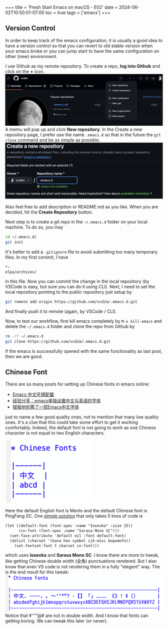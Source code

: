 +++
title = 'Fresh Start Emacs on macOS - E02'
date = 2024-06-02T10:50:01-07:00
toc = true
tags = ['emacs']
+++

## Version Control

In order to keep track of the emacs configuration, it is usually a good idea to have a version control so that you can revert to old stable version when your emacs broke or you can jump start to have the same configuration on other (new) environment.

I use Github as my remote repository. To create a repo, **log into Github** and click on the **+** icon.
![Create Github Repo](create-github-repo.png)
A memu will pop up and click **New repository**. In the Create a new repository page, I prefer use the name `.emacs.d` so that in the future the `git clone` command and be as simple as possible.
![Create New Repo](create-new-repo.png)

Also feel free to add description or README.md as you like. When you are decided, hit the **Create Repository** button.

Next step is to create a git repo in the `~/.emacs.d` folder on your local machine. To do so, you may

```sh
cd ~/.emacs.d/
git init
```

It's better to add a `.gitignore` file to avoid submitting too many temporary files. In my first commit, I have

```git
*~
elpa/archives/
```

in this file. Now you can commit the change in the local repository (by VSCode is easy, but sure you can do it using CLI). Next, I need to set the local repository pointing to the public repository just setup by

```sh
git remote add origin https://github.com/vcdim/.emacs.d.git
```

And finally push it to remote (again, by VSCode / CLI).

Now, to test our workflow, first kill emacs completely by `M-x kill-emacs` and delete the `~/.emacs.d` folder and clone the repo from Github by

```sh
rm -rf ~/.emacs.d
git clone https://github.com/vcdim/.emacs.d.git
```

If the emacs is successfully opened with the same functionality as last post, then we are good.

## Chinese Font

There are so many posts for setting up Chinese fonts in emacs online:

- [Emacs 中文环境配置](https://blindwith.science/2019/07/443.html/)
- [经验分享：emacs单独设置中文与英语的字体](https://emacs-china.org/t/emacs/15676/2)
- [狠狠地折腾了一把Emacs中文字体](https://baohaojun.github.io/perfect-emacs-chinese-font.html)

just to name a few good quality ones, not to mention that many low quality ones. It's a clue that this could take some effort to get it working comfortably. Indeed, the default font is not going to work as one Chinese character is not equal to two English characters.

![Table Chinese Font Before](table-chinese-font-before.png)

Here the default English font is Menlo and the default Chinese font is PingFang SC. One [simple solution](https://q3yi.me/post/5_set_different_font_family_for_sc_in_emacs/) that only takes 5 lines of code is

```elisp
(let ((default-font (font-spec :name "Iosevka" :size 15))
      (cn-font (font-spec :name "Sarasa Mono SC")))
  (set-face-attribute 'default nil :font default-font)
  (dolist (charset '(kana han symbol cjk-misc bopomofo))
    (set-fontset-font t charset cn-font)))
```

which uses **Iosevka** and **Sarasa Mono SC**. I know there are more to tweak, like getting Chinese double width (全角) punctuations rendered. But I also know that even VS code is not rendering them in a fully "elegent" way. The is the end result for this tweak:
![Table Chinese Font After](table-chinese-font-after.png)
Notice that ¥‘’“”@# are not in double width. And I know that fonts can getting boring. We can tweak this later (or never).

